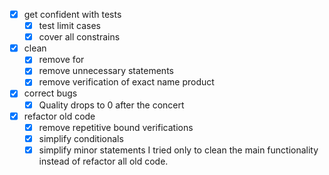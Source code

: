 - [x] get confident with tests
    - [x] test limit cases
    - [x] cover all constrains
- [x] clean 
    - [x] remove for 
    - [x] remove unnecessary statements
    - [x] remove verification of exact name product
- [x] correct bugs
    -[x] Quality drops to 0 after the concert
- [x] refactor old code
    -[x] remove repetitive bound verifications
    -[x] simplify conditionals
    -[x] simplify minor statements
I tried only to clean the main functionality instead of refactor all old code.  
